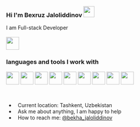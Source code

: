 ### Hi I'm Bexruz Jaloliddinov <img src="https://media.giphy.com/media/hvRJCLFzcasrR4ia7z/giphy.gif" width="30px">

I am Full-stack Developer
<br><br>
<a href="https://youtube.com/channel/UCB7lfhZI0XDAh-PlASRyjoA"> <img src="https://cdn-icons-png.flaticon.com/512/1384/1384060.png" width="35px"> </a>
### languages and tools I work with
<code><img src="https://upload.wikimedia.org/wikipedia/commons/thumb/6/61/HTML5_logo_and_wordmark.svg/768px-HTML5_logo_and_wordmark.svg.png" width="35px" height="35px"></code>
   <code><img src="https://w7.pngwing.com/pngs/945/441/png-transparent-web-development-cascading-style-sheets-html-logo-css3-storm-blue-angle-text.png" width="35px" height="35px"></code>
   <code><img src="https://upload.wikimedia.org/wikipedia/commons/thumb/6/6a/JavaScript-logo.png/640px-JavaScript-logo.png" width="35px" height="35px"></code>
   <code><img src="https://banner2.cleanpng.com/20180718/cbh/kisspng-vue-js-javascript-library-angularjs-react-vue-js-5b4ebe1bc45884.1915769815318871318042.jpg" width="35px" height="35px"></code>
   <code><img src="https://e7.pngegg.com/pngimages/72/936/png-clipart-sass-cascading-style-sheets-preprocessor-less-postcss-meng-miscellaneous-text-thumbnail.png" width="35px" height="35px"></code>
   <code><img src="https://upload.wikimedia.org/wikipedia/commons/thumb/b/b2/Bootstrap_logo.svg/512px-Bootstrap_logo.svg.png" width="35px" height="35px"></code>
   <code><img src="https://user-images.githubusercontent.com/7110136/29002857-9e802f08-7ab4-11e7-9c31-604b5d0d0c19.png" width="35px" height="35px"></code>
   <code><img src="https://www.nicepng.com/png/full/209-2091499_vue-router-vuex-logo.png" width="35px" height="35px"></code>
   <code><img src="https://encrypted-tbn0.gstatic.com/images?q=tbn:ANd9GcQwSOeHrDN254HXLp0cYzeK3AQH3uXvhdbsgsuy6yAz&s" width="35px" height="35px"></code>
   
<br />

- &nbsp; Current location: Tashkent, Uzbekistan
- &nbsp; Ask me about anything, I am happy to help
- &nbsp; How to reach me: [@bekha_jaloliddinov](https://instagram.com/diyorbek.web/)
